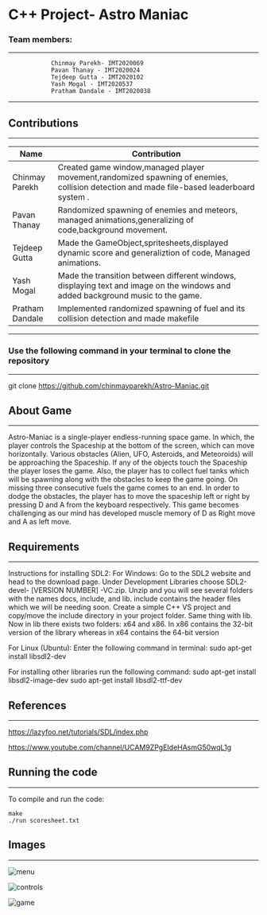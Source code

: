 # C++ Project- Astro Maniac

### Team members:
---

                Chinmay Parekh- IMT2020069
                Pavan Thanay - IMT2020024
                Tejdeep Gutta - IMT2020102
                Yash Mogal - IMT2020537
                Pratham Dandale - IMT2020038
---
                

## Contributions
---

| Name                               | Contribution                                                     |
| ----                               | ------------                                                     |
| Chinmay Parekh     |    Created game window,managed player movement,randomized spawning of enemies, collision detection and made file-based leaderboard system .    |
| Pavan Thanay                     |  Randomized spawning of enemies and meteors, managed animations,generalizing of code,background movement.    | 
| Tejdeep Gutta                    |  Made the GameObject,spritesheets,displayed dynamic score and generaliztion of code, Managed animations. | 
| Yash Mogal                        |    Made the transition between different windows, displaying text and image on the windows and added background music to the game.    |
| Pratham Dandale                         | Implemented randomized spawning of fuel and its collision detection and made makefile  |

---


### Use the following command in your terminal to clone the repository
---

git clone https://github.com/chinmayparekh/Astro-Maniac.git

## About Game
---

Astro-Maniac is a single-player endless-running space game. In which, the player controls the Spaceship at the bottom of the screen, which can move horizontally. Various obstacles (Alien, UFO, Asteroids, and Meteoroids) will be approaching the Spaceship. If any of the objects touch the Spaceship the player loses the game. Also, the player has to collect fuel tanks which will be spawning along with the obstacles to keep the game going. On missing three consecutive fuels the game comes to an end. In order to dodge the obstacles, the player has to move the spaceship left or right by pressing D and A from the keyboard respectively. This game becomes challenging as our mind has developed muscle memory of D as Right move and  A as left move.

## Requirements
---

Instructions for installing SDL2: 
For Windows: Go to the SDL2 website and head to the download page. Under Development Libraries choose SDL2-devel- [VERSION NUMBER] -VC.zip. Unzip and you will see several folders with the names docs, include, and lib. include contains the header files which we will be needing soon. Create a simple C++ VS project and copy/move the include directory in your project folder. Same thing with lib. Now in lib there exists two folders: x64 and x86.
In x86 contains the 32-bit version of the library whereas in x64 contains the 64-bit version

For Linux (Ubuntu): Enter the following command in terminal:
sudo apt-get install libsdl2-dev

For installing other libraries run the following command:
sudo apt-get install libsdl2-image-dev
sudo apt-get install libsdl2-ttf-dev


## References
---

https://lazyfoo.net/tutorials/SDL/index.php


https://www.youtube.com/channel/UCAM9ZPgEIdeHAsmG50wqL1g

## Running the code
---

To compile and run the code:

    make
    ./run scoresheet.txt

## Images
---
![menu](https://user-images.githubusercontent.com/76399431/148392860-2e0f5641-ab70-4990-9b6a-65b68a952c09.png)

![controls](https://user-images.githubusercontent.com/76399431/148392977-c3dcd484-0439-440b-a66e-3679fd8eec20.png)

![game](https://user-images.githubusercontent.com/76399431/148393141-2ed0fb1d-671b-4690-ae3d-3e3dd230a9b0.png)



